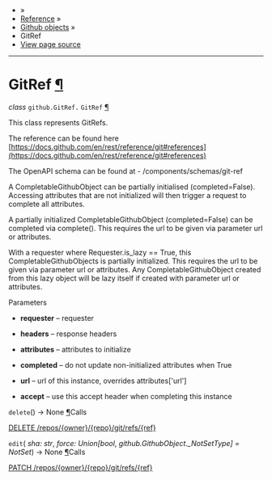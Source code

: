 - »
- [Reference](https://pygithub.readthedocs.io/en/stable/reference.html) »
- [Github objects](https://pygithub.readthedocs.io/en/stable/github_objects.html) »
- GitRef
- [View page source](https://pygithub.readthedocs.io/en/stable/_sources/github_objects/GitRef.rst.txt)

* * *

# GitRef [¶](https://pygithub.readthedocs.io/en/stable/github_objects/GitRef.html\#gitref "Permalink to this headline")

_class_ `github.GitRef.` `GitRef` [¶](https://pygithub.readthedocs.io/en/stable/github_objects/GitRef.html#github.GitRef.GitRef "Permalink to this definition")

This class represents GitRefs.

The reference can be found here
[https://docs.github.com/en/rest/reference/git#references](https://docs.github.com/en/rest/reference/git#references)

The OpenAPI schema can be found at
\- /components/schemas/git-ref

A CompletableGithubObject can be partially initialised (completed=False). Accessing attributes that are not
initialized will then trigger a request to complete all attributes.

A partially initialized CompletableGithubObject (completed=False) can be completed
via complete(). This requires the url to be given via parameter url or attributes.

With a requester where Requester.is\_lazy == True, this CompletableGithubObjects is
partially initialized. This requires the url to be given via parameter url or attributes.
Any CompletableGithubObject created from this lazy object will be lazy itself if created with
parameter url or attributes.

Parameters

- **requester** – requester

- **headers** – response headers

- **attributes** – attributes to initialize

- **completed** – do not update non-initialized attributes when True

- **url** – url of this instance, overrides attributes\['url'\]

- **accept** – use this accept header when completing this instance


`delete`() → None [¶](https://pygithub.readthedocs.io/en/stable/github_objects/GitRef.html#github.GitRef.GitRef.delete "Permalink to this definition")Calls

[DELETE /repos/{owner}/{repo}/git/refs/{ref}](https://docs.github.com/en/rest/reference/git#references)

`edit`( _sha: str_, _force: Union\[bool_, _github.GithubObject.\_NotSetType\] = NotSet_) → None [¶](https://pygithub.readthedocs.io/en/stable/github_objects/GitRef.html#github.GitRef.GitRef.edit "Permalink to this definition")Calls

[PATCH /repos/{owner}/{repo}/git/refs/{ref}](https://docs.github.com/en/rest/reference/git#references)